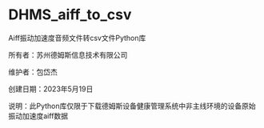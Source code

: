 # DHMS_aiff_to_csv
Aiff振动加速度音频文件转csv文件Python库

所有者：苏州德姆斯信息技术有限公司

维护者：包岱杰

创建日期：2023年5月19日

说明：此Python库仅限于下载德姆斯设备健康管理系统中非主线环境的设备原始振动加速度aiff数据
